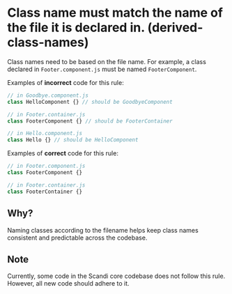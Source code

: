 # Class name must match the name of the file it is declared in. (derived-class-names)

Class names need to be based on the file name. For example, a class declared in `Footer.component.js` must be named
 `FooterComponent`.

Examples of **incorrect** code for this rule:

```js
// in Goodbye.component.js
class HelloComponent {} // should be GoodbyeComponent

// in Footer.container.js
class FooterComponent {} // should be FooterContainer

// in Hello.component.js
class Hello {} // should be HelloComponent
```

Examples of **correct** code for this rule:

```js
// in Footer.component.js
class FooterComponent {}

// in Footer.container.js
class FooterContainer {}
```

## Why?
Naming classes according to the filename helps keep class names consistent and predictable across the codebase.

## Note
Currently, some code in the Scandi core codebase does not follow this rule. However, all new code should adhere to it.
